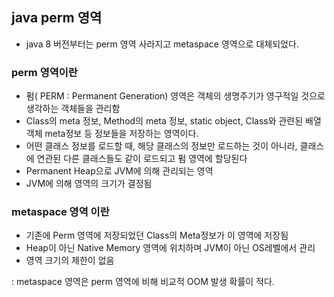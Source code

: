 
## java perm 영역
 - java 8 버전부터는 perm 영역 사라지고 metaspace 영역으로 대체되었다. 
 
 ### perm 영역이란
 - 펌( PERM : Permanent Generation) 영역은 객체의 생명주기가 영구적일 것으로 생각하는 객체들을 관리함
 - Class의 meta 정보, Method의 meta 정보, static object, Class와 관련된 배열 객체 meta정보 등 정보들을 저장하는 영역이다.
 - 어떤 클래스 정보를 로드할 때, 해당 클래스의 정보만 로드하는 것이 아니라, 클래스에 연관된 다른 클래스들도 같이 로드되고 펌 영역에 할당된다
 - Permanent Heap으로 JVM에 의해 관리되는 영역
 - JVM에 의해 영역의 크기가 결정됨
 
 ### metaspace 영역 이란
  - 기존에 Perm 영역에 저장되었던 Class의 Meta정보가 이 영역에 저장됨
  - Heap이 아닌 Native Memory 영역에 위치하며 JVM이 아닌 OS레벨에서 관리
  - 영역 크기의 제한이 없음
  
  
 : metaspace 영역은 perm 영역에 비해 비교적 OOM 발생 확률이 적다.
